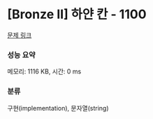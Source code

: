 # [Bronze II] 하얀 칸 - 1100 

[문제 링크](https://www.acmicpc.net/problem/1100) 

### 성능 요약

메모리: 1116 KB, 시간: 0 ms

### 분류

구현(implementation), 문자열(string)

